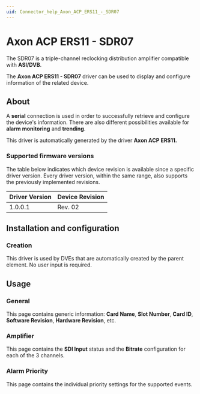 ```yaml
---
uid: Connector_help_Axon_ACP_ERS11_-_SDR07
---
```


# Axon ACP ERS11 - SDR07

The SDR07 is a triple-channel reclocking distribution amplifier compatible with **ASI/DVB**.

The **Axon ACP ERS11 - SDR07** driver can be used to display and configure information of the related device.

## About

A **serial** connection is used in order to successfully retrieve and configure the device's information. There are also different possibilities available for **alarm monitoring** and **trending**.

This driver is automatically generated by the driver **Axon ACP ERS11.**

### Supported firmware versions

The table below indicates which device revision is available since a specific driver version. Every driver version, within the same range, also supports the previously implemented revisions.

| **Driver Version** | **Device Revision** |
|--------------------|---------------------|
| 1.0.0.1            | Rev. 02             |

## Installation and configuration

### Creation

This driver is used by DVEs that are automatically created by the parent element. No user input is required.

## Usage

### General

This page contains generic information: **Card Name**, **Slot Number**, **Card ID**, **Software Revision**, **Hardware Revision**, etc.

### Amplifier

This page contains the **SDI Input** status and the **Bitrate** configuration for each of the 3 channels.

### Alarm Priority

This page contains the individual priority settings for the supported events.

